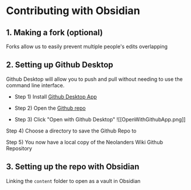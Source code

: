 # Contributing with Obsidian
## 1. Making a fork (optional)
Forks allow us to easily prevent multiple people's edits overlapping

## 2. Setting up Github Desktop
Github Desktop will allow you to push and pull without needing to use the command line interface.

- Step 1) Install [Github Desktop App ](https://desktop.github.com/)

- Step 2) Open the [Github repo](https://github.com/theneolanders/neolanders-wiki)

- Step 3) Click "Open with Github Desktop"
![[OpenWithGithubApp.png]]

Step 4) Choose a directory to save the Github Repo to

Step 5) You now have a local copy of the Neolanders Wiki Github Repository
## 3. Setting up the repo with Obsidian
Linking the `content` folder to open as a vault in Obsidian